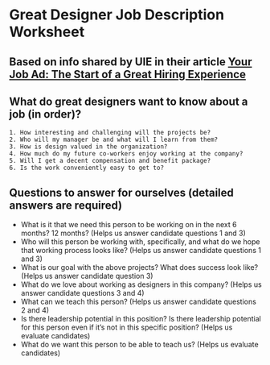 # Great Designer Job Description Worksheet

## Based on info shared by UIE in their article [Your Job Ad: The Start of a Great Hiring Experience](https://medium.com/uie-brain-sparks/your-job-ad-the-start-of-a-great-hiring-experience-574f15c37186)

## What do great designers want to know about a job (in order)?
    1. How interesting and challenging will the projects be?
    2. Who will my manager be and what will I learn from them?
    3. How is design valued in the organization?
    4. How much do my future co-workers enjoy working at the company?
    5. Will I get a decent compensation and benefit package?
    6. Is the work conveniently easy to get to?

## Questions to answer for ourselves (detailed answers are required)

* What is it that we need this person to be working on in the next 6 months? 12 months? (Helps us answer candidate questions 1 and 3)
* Who will this person be working with, specifically, and what do we hope that working process looks like? (Helps us answer candidate questions 1 and 3)
* What is our goal with the above projects? What does success look like? (Helps us answer candidate question 3)
* What do we love about working as designers in this company? (Helps us answer candidate questions 3 and 4)
* What can we teach this person? (Helps us answer candidate questions 2 and 4)
* Is there leadership potential in this position? Is there leadership potential for this person even if it’s not in this specific position? (Helps us evaluate candidates)
* What do we want this person to be able to teach us? (Helps us evaluate candidates)


